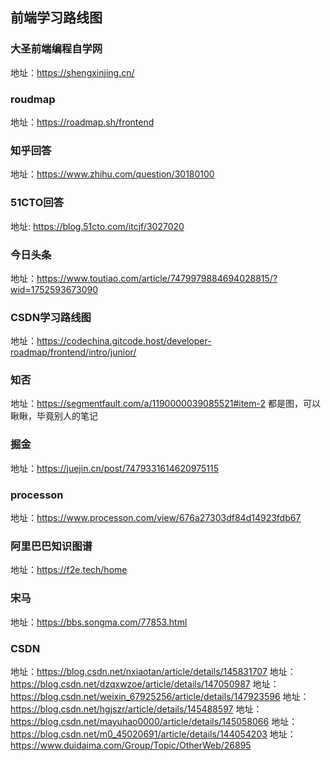 ## 前端学习路线图

### 大圣前端编程自学网
地址：https://shengxinjing.cn/

### roudmap
地址：https://roadmap.sh/frontend

### 知乎回答
地址：https://www.zhihu.com/question/30180100

### 51CTO回答
地址: https://blog.51cto.com/itcjf/3027020

### 今日头条
地址：https://www.toutiao.com/article/7479979884694028815/?wid=1752593673090

### CSDN学习路线图
地址：https://codechina.gitcode.host/developer-roadmap/frontend/intro/junior/

### 知否
地址：https://segmentfault.com/a/1190000039085521#item-2
都是图，可以瞅瞅，毕竟别人的笔记

### 掘金
地址：https://juejin.cn/post/7479331614620975115

### processon
地址：https://www.processon.com/view/676a27303df84d14923fdb67

### 阿里巴巴知识图谱
地址：https://f2e.tech/home

### 宋马
地址：https://bbs.songma.com/77853.html

### CSDN
地址：https://blog.csdn.net/nxiaotan/article/details/145831707
地址：https://blog.csdn.net/dzqxwzoe/article/details/147050987
地址：https://blog.csdn.net/weixin_67925256/article/details/147923596
地址：https://blog.csdn.net/hgjszr/article/details/145488597
地址：https://blog.csdn.net/mayuhao0000/article/details/145058066
地址：https://blog.csdn.net/m0_45020691/article/details/144054203
地址：https://www.duidaima.com/Group/Topic/OtherWeb/26895